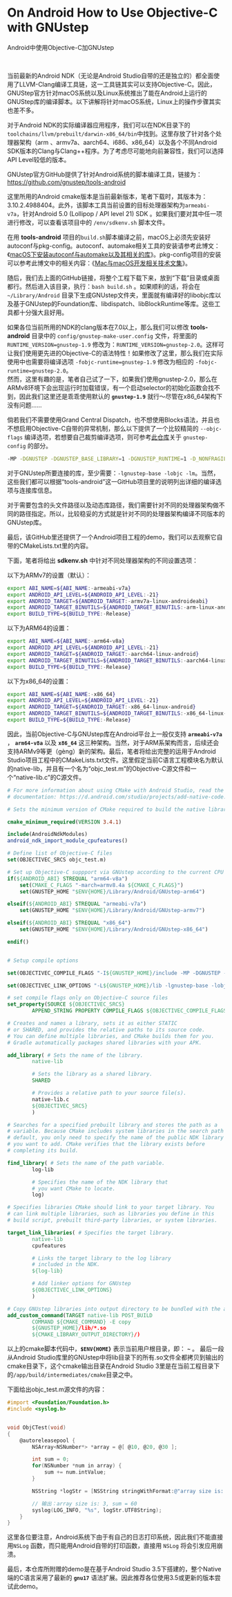 # On Android How to Use Objective-C with GNUstep
Android中使用Objective-C加GNUstep

<br />

当前最新的Android NDK（无论是Android Studio自带的还是独立的）都全面使用了LLVM-Clang编译工具链，这一工具链其实可以支持Objective-C。因此，GNUStep官方针对macOS系统以及Linux系统推出了能在Android上运行的GNUStep库的编译脚本。以下讲解将针对macOS系统，Linux上的操作步骤其实也差不多。

对于Android NDK的实际编译器应用程序，我们可以在NDK目录下的`toolchains/llvm/prebuilt/darwin-x86_64/bin`中找到。这里存放了针对各个处理器架构（arm 、armv7a、aarch64、i686、x86_64）以及各个不同Android SDK版本的Clang与Clang++程序。为了考虑尽可能地向前兼容性，我们可以选择API Level较低的版本。

GNUstep官方GitHub提供了针对Android系统的脚本编译工具，链接为：https://github.com/gnustep/tools-android

这里所用的Android cmake版本是当前最新版本，笔者下载时，其版本为：3.10.2.4988404。此外，该脚本工具当前设置的目标处理器架构为`armeabi-v7a`，针对Android 5.0 (Lollipop / API level 21) SDK 。如果我们要对其中任一项进行修改，可以查看该项目中的 `/env/sdkenv.sh` 脚本文件。

在用 **tools-android** 项目的`build.sh`脚本编译之前，macOS上必须先安装好autoconf与pkg-config。autoconf、automake相关工具的安装请参考此博文：《[macOS下安装autoconf与automake以及其相关的库](https://github.com/zenny-chen/On-macOS-Install-autoconf-and-automake)》。pkg-config项目的安装可以参考此博文中的相关内容：《[Mac与macOS开发相关技术文集](https://github.com/zenny-chen/Mac-and-macOS-Development-Relevant-Resource-Collection)》。

随后，我们去上面的GitHub链接，将整个工程下载下来，放到“下载”目录或桌面都行。然后进入该目录，执行：`bash build.sh` 。如果顺利的话，将会在 `~/Library/Android` 目录下生成GNUstep文件夹，里面就有编译好的libobjc库以及基于GNUstep的Foundation库、libdispatch、libBlockRuntime等库。这些工具都十分强大且好用。

如果各位当前所用的NDK的clang版本在7.0以上，那么我们可以修改 **tools-android** 目录中的 `config/gnustep-make-user.config` 文件，将里面的 `RUNTIME_VERSION=gnustep-1.9` 修改为：`RUNTIME_VERSION=gnustep-2.0`。这样可让我们使用更先进的Objective-C的语法特性！如果修改了这里，那么我们在实际使用中也需要将编译选项 `-fobjc-runtime=gnustep-1.9` 修改为相应的 `-fobjc-runtime=gnustep-2.0`。    
然而，这里有趣的是，笔者自己试了一下，如果我们使用gnustep-2.0，那么在ARMv8环境下会出现运行时加载错误，有一个启动selector的初始化函数会找不到，因此我们这里还是乖乖使用默认的 **`gnustep-1.9`** 就行～尽管在x86_64架构下没有问题……

倘若我们不需要使用Grand Central Dispatch，也不想使用Blocks语法，并且也不想启用Objective-C自带的异常机制，那么以下提供了一个比较精简的 `--objc-flags` 编译选项，若想要自己裁剪编译选项，则可参考[此仓库](https://github.com/gnustep/tools-android)关于 `gnustep-config` 的部分。    
```bash
-MP -DGNUSTEP -DGNUSTEP_BASE_LIBRARY=1 -DGNUSTEP_RUNTIME=1 -D_NONFRAGILE_ABI=1 -DGNUSTEP_BASE_LIBRARY=1 -fno-strict-aliasing -pthread -fPIC -Wall -DGSWARN -DGSDIAGNOSE -Wno-import -fobjc-runtime=gnustep-1.9 -fconstant-string-class=NSConstantString
```

对于GNUstep所要连接的库，至少需要：`-lgnustep-base -lobjc -lm`。当然，这些我们都可以根据“tools-android”这一GitHub项目里的说明列出详细的编译选项与连接库信息。

对于需要包含的头文件路径以及动态库路径，我们需要针对不同的处理器架构做不同的路径指定。所以，比较稳妥的方式就是针对不同的处理器架构编译不同版本的GNUstep库。

最后，该GitHub里还提供了一个Android项目工程的demo，我们可以去观察它自带的CMakeLists.txt里的内容。

下面，笔者将给出 **sdkenv.sh** 中针对不同处理器架构的不同设置选项：

以下为ARMv7的设置（默认）：
```bash
export ABI_NAME=${ABI_NAME:-armeabi-v7a}
export ANDROID_API_LEVEL=${ANDROID_API_LEVEL:-21}
export ANDROID_TARGET=${ANDROID_TARGET:-armv7a-linux-androideabi}
export ANDROID_TARGET_BINUTILS=${ANDROID_TARGET_BINUTILS:-arm-linux-androideabi}
export BUILD_TYPE=${BUILD_TYPE:-Release}
```

以下为ARM64的设置：
```bash
export ABI_NAME=${ABI_NAME:-arm64-v8a}
export ANDROID_API_LEVEL=${ANDROID_API_LEVEL:-21}
export ANDROID_TARGET=${ANDROID_TARGET:-aarch64-linux-android}
export ANDROID_TARGET_BINUTILS=${ANDROID_TARGET_BINUTILS:-aarch64-linux-android}
export BUILD_TYPE=${BUILD_TYPE:-Release}
```

以下为x86_64的设置：
```bash
export ABI_NAME=${ABI_NAME:-x86_64}
export ANDROID_API_LEVEL=${ANDROID_API_LEVEL:-21}
export ANDROID_TARGET=${ANDROID_TARGET:-x86_64-linux-android}
export ANDROID_TARGET_BINUTILS=${ANDROID_TARGET_BINUTILS:-x86_64-linux-android}
export BUILD_TYPE=${BUILD_TYPE:-Release}
```

因此，当前Objective-C与GNUstep库在Android平台上一般仅支持 **`armeabi-v7a`** ， **`arm64-v8a`** 以及 **`x86_64`** 这三种架构。当然，对于ARM系架构而言，后续还会支持ARMv9等更（gèng）新的架构。最后，笔者将给出完整的运用于Android Studio项目工程中的CMakeLists.txt文件。这里假定当前C语言工程模块名为默认的native-lib，并且有一个名为“objc_test.m”的Objective-C源文件和一个“native-lib.c”的C源文件。

```cmake
# For more information about using CMake with Android Studio, read the
# documentation: https://d.android.com/studio/projects/add-native-code.html

# Sets the minimum version of CMake required to build the native library.

cmake_minimum_required(VERSION 3.4.1)

include(AndroidNdkModules)
android_ndk_import_module_cpufeatures()

# Define list of Objective-C files
set(OBJECTIVEC_SRCS objc_test.m)

# Set up Objective-C suppport via GNUstep according to the current CPU architecture
if(${ANDROID_ABI} STREQUAL "arm64-v8a")
    set(CMAKE_C_FLAGS "-march=armv8.4a ${CMAKE_C_FLAGS}")
    set(GNUSTEP_HOME "$ENV{HOME}/Library/Android/GNUstep-arm64")

elseif(${ANDROID_ABI} STREQUAL "armeabi-v7a")
    set(GNUSTEP_HOME "$ENV{HOME}/Library/Android/GNUstep-armv7")

elseif(${ANDROID_ABI} STREQUAL "x86_64")
    set(GNUSTEP_HOME "$ENV{HOME}/Library/Android/GNUstep-x86_64")

endif()


# Setup compile options

set(OBJECTIVEC_COMPILE_FLAGS "-I${GNUSTEP_HOME}/include -MP -DGNUSTEP -DGNUSTEP_BASE_LIBRARY=1 -DGNUSTEP_RUNTIME=1 -D_NONFRAGILE_ABI=1 -DGNUSTEP_BASE_LIBRARY=1 -fno-strict-aliasing -pthread -fPIC -Wall -DGSWARN -DGSDIAGNOSE -Wno-import -fobjc-runtime=gnustep-1.9 -fconstant-string-class=NSConstantString")

set(OBJECTIVEC_LINK_OPTIONS "-L${GNUSTEP_HOME}/lib -lgnustep-base -lobjc -lm")

# set compile flags only on Objective-C source files
set_property(SOURCE ${OBJECTIVEC_SRCS}
        APPEND_STRING PROPERTY COMPILE_FLAGS ${OBJECTIVEC_COMPILE_FLAGS})

# Creates and names a library, sets it as either STATIC
# or SHARED, and provides the relative paths to its source code.
# You can define multiple libraries, and CMake builds them for you.
# Gradle automatically packages shared libraries with your APK.

add_library( # Sets the name of the library.
        native-lib

        # Sets the library as a shared library.
        SHARED

        # Provides a relative path to your source file(s).
        native-lib.c
        ${OBJECTIVEC_SRCS}
        )

# Searches for a specified prebuilt library and stores the path as a
# variable. Because CMake includes system libraries in the search path by
# default, you only need to specify the name of the public NDK library
# you want to add. CMake verifies that the library exists before
# completing its build.

find_library( # Sets the name of the path variable.
        log-lib

        # Specifies the name of the NDK library that
        # you want CMake to locate.
        log)

# Specifies libraries CMake should link to your target library. You
# can link multiple libraries, such as libraries you define in this
# build script, prebuilt third-party libraries, or system libraries.

target_link_libraries( # Specifies the target library.
        native-lib
        cpufeatures

        # Links the target library to the log library
        # included in the NDK.
        ${log-lib}

        # Add linker options for GNUstep
        ${OBJECTIVEC_LINK_OPTIONS}
        )

# Copy GNUstep libraries into output directory to be bundled with the app.
add_custom_command(TARGET native-lib POST_BUILD
        COMMAND ${CMAKE_COMMAND} -E copy
        ${GNUSTEP_HOME}/lib/*.so
        ${CMAKE_LIBRARY_OUTPUT_DIRECTORY}/)

```

以上的cmake脚本代码中，**`$ENV{HOME}`** 表示当前用户根目录，即： **`~`** 。
最后一段从Android Studio库里的GNUstep中将lib目录下的所有.so文件全都拷贝到输出的cmake目录下，这个cmake输出目录在Android Studio 3里是在当前工程目录下的`/app/build/intermediates/cmake`目录之中。

下面给出objc_test.m源文件的内容：
```objectivec
#import <Foundation/Foundation.h>
#include <syslog.h>


void ObjCTest(void)
{
    @autoreleasepool {
        NSArray<NSNumber*> *array = @[ @10, @20, @30 ];

        int sum = 0;
        for(NSNumber *num in array) {
            sum += num.intValue;
        }

        NSString *logStr = [NSString stringWithFormat:@"array size is: %tu, sum = %d", array.count, sum];

        // 输出：array size is: 3, sum = 60
        syslog(LOG_INFO, "%s", logStr.UTF8String);
    }
}

```

这里各位要注意，Android系统下由于有自己的日志打印系统，因此我们不能直接用`NSLog` 函数，而只能用Android自带的打印函数，直接用 `NSLog` 将会引发应用崩溃。

最后，本仓库所附赠的demo是在基于Android Studio 3.5下搭建的，整个Native端的C语言采用了最新的 **`gnu17`** 语法扩展。因此推荐各位使用3.5或更新的版本尝试此demo。
